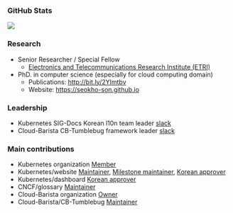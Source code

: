 
### GitHub Stats
<a href="https://seokho-son.github.io/">
  <img align="center" src="https://github-readme-stats.vercel.app/api?username=seokho-son&hide_border=true&show_icons=true" />
</a>

### Research
- Senior Researcher / Special Fellow
  - [Electronics and Telecommunications Research Institute (ETRI)](https://www.etri.re.kr/eng/main/main.etri)
- PhD. in computer science (especially for cloud computing domain)
  - Publications: http://bit.ly/2YImtbv
  - Website: https://seokho-son.github.io

### Leadership
- Kubernetes SIG-Docs Korean l10n team leader [slack](https://kubernetes.slack.com/archives/CA1MMR86S)
- Cloud-Barista CB-Tumblebug framework leader [slack](https://cloud-barista.slack.com/archives/CJQ7575PU)

### Main contributions
- Kubernetes organization [Member](https://github.com/orgs/kubernetes/people?query=seokho-son) 
- Kubernetes/website [Maintainer](https://github.com/orgs/kubernetes/teams/website-maintainers/members), [Milestone maintainer](https://github.com/orgs/kubernetes/teams/website-milestone-maintainers/members), [Korean approver](https://github.com/orgs/kubernetes/teams/sig-docs-ko-owners/members)
- Kubernetes/dashboard [Korean approver](https://github.com/kubernetes/dashboard/blob/master/i18n/ko/OWNERS) 
- CNCF/glossary [Maintainer](https://github.com/cncf/glossary)
- Cloud-Barista organization [Owner](https://github.com/cloud-barista) 
- Cloud-Barista/CB-Tumblebug [Maintainer](https://github.com/cloud-barista/cb-tumblebug) 

<!--
**seokho-son/seokho-son** is a ✨ _special_ ✨ repository because its `README.md` (this file) appears on your GitHub profile.

Here are some ideas to get you started:

- 🔭 I’m currently working on ...
- 🌱 I’m currently learning ...
- 👯 I’m looking to collaborate on ...
- 🤔 I’m looking for help with ...
- 💬 Ask me about ...
- 📫 How to reach me: ...
- 😄 Pronouns: ...
- ⚡ Fun fact: ...
-->
